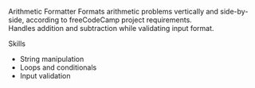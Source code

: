 Arithmetic Formatter
Formats arithmetic problems vertically and side-by-side, according to freeCodeCamp project requirements.  
Handles addition and subtraction while validating input format.

Skills
- String manipulation
- Loops and conditionals
- Input validation
